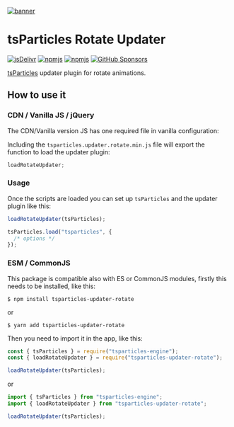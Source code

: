 [![banner](https://particles.js.org/images/banner2.png)](https://particles.js.org)

# tsParticles Rotate Updater

[![jsDelivr](https://data.jsdelivr.com/v1/package/npm/tsparticles-updater-rotate/badge)](https://www.jsdelivr.com/package/npm/tsparticles-updater-rotate)
[![npmjs](https://badge.fury.io/js/tsparticles-updater-rotate.svg)](https://www.npmjs.com/package/tsparticles-updater-rotate)
[![npmjs](https://img.shields.io/npm/dt/tsparticles-updater-rotate)](https://www.npmjs.com/package/tsparticles-updater-rotate) [![GitHub Sponsors](https://img.shields.io/github/sponsors/matteobruni)](https://github.com/sponsors/matteobruni)

[tsParticles](https://github.com/matteobruni/tsparticles) updater plugin for rotate animations.

## How to use it

### CDN / Vanilla JS / jQuery

The CDN/Vanilla version JS has one required file in vanilla configuration:

Including the `tsparticles.updater.rotate.min.js` file will export the function to load the updater plugin:

```javascript
loadRotateUpdater;
```

### Usage

Once the scripts are loaded you can set up `tsParticles` and the updater plugin like this:

```javascript
loadRotateUpdater(tsParticles);

tsParticles.load("tsparticles", {
  /* options */
});
```

### ESM / CommonJS

This package is compatible also with ES or CommonJS modules, firstly this needs to be installed, like this:

```shell
$ npm install tsparticles-updater-rotate
```

or

```shell
$ yarn add tsparticles-updater-rotate
```

Then you need to import it in the app, like this:

```javascript
const { tsParticles } = require("tsparticles-engine");
const { loadRotateUpdater } = require("tsparticles-updater-rotate");

loadRotateUpdater(tsParticles);
```

or

```javascript
import { tsParticles } from "tsparticles-engine";
import { loadRotateUpdater } from "tsparticles-updater-rotate";

loadRotateUpdater(tsParticles);
```

